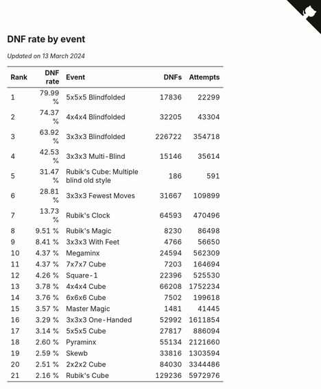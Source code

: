 ## DNF rate by event

*Updated on 13 March 2024*

| Rank | DNF rate | Event | DNFs | Attempts |
| :--- | ---: | :--- | ---: | ---: |
| 1 | 79.99 % | 5x5x5 Blindfolded | 17836 | 22299 |
| 2 | 74.37 % | 4x4x4 Blindfolded | 32205 | 43304 |
| 3 | 63.92 % | 3x3x3 Blindfolded | 226722 | 354718 |
| 4 | 42.53 % | 3x3x3 Multi-Blind | 15146 | 35614 |
| 5 | 31.47 % | Rubik's Cube: Multiple blind old style | 186 | 591 |
| 6 | 28.81 % | 3x3x3 Fewest Moves | 31667 | 109899 |
| 7 | 13.73 % | Rubik's Clock | 64593 | 470496 |
| 8 | 9.51 % | Rubik's Magic | 8230 | 86498 |
| 9 | 8.41 % | 3x3x3 With Feet | 4766 | 56650 |
| 10 | 4.37 % | Megaminx | 24594 | 562309 |
| 11 | 4.37 % | 7x7x7 Cube | 7203 | 164694 |
| 12 | 4.26 % | Square-1 | 22396 | 525530 |
| 13 | 3.78 % | 4x4x4 Cube | 66208 | 1752234 |
| 14 | 3.76 % | 6x6x6 Cube | 7502 | 199618 |
| 15 | 3.57 % | Master Magic | 1481 | 41445 |
| 16 | 3.29 % | 3x3x3 One-Handed | 52992 | 1611854 |
| 17 | 3.14 % | 5x5x5 Cube | 27817 | 886094 |
| 18 | 2.60 % | Pyraminx | 55134 | 2121660 |
| 19 | 2.59 % | Skewb | 33816 | 1303594 |
| 20 | 2.51 % | 2x2x2 Cube | 84030 | 3344486 |
| 21 | 2.16 % | Rubik's Cube | 129236 | 5972976 |


<a href="https://github.com/JustinTimeCuber/wca_statistics" class="github-corner" aria-label="View source on Github"><svg width="80" height="80" viewBox="0 0 250 250" style="fill:#151513; color:#fff; position: absolute; top: 0; border: 0; right: 0;" aria-hidden="true"><path d="M0,0 L115,115 L130,115 L142,142 L250,250 L250,0 Z"></path><path d="M128.3,109.0 C113.8,99.7 119.0,89.6 119.0,89.6 C122.0,82.7 120.5,78.6 120.5,78.6 C119.2,72.0 123.4,76.3 123.4,76.3 C127.3,80.9 125.5,87.3 125.5,87.3 C122.9,97.6 130.6,101.9 134.4,103.2" fill="currentColor" style="transform-origin: 130px 106px;" class="octo-arm"></path><path d="M115.0,115.0 C114.9,115.1 118.7,116.5 119.8,115.4 L133.7,101.6 C136.9,99.2 139.9,98.4 142.2,98.6 C133.8,88.0 127.5,74.4 143.8,58.0 C148.5,53.4 154.0,51.2 159.7,51.0 C160.3,49.4 163.2,43.6 171.4,40.1 C171.4,40.1 176.1,42.5 178.8,56.2 C183.1,58.6 187.2,61.8 190.9,65.4 C194.5,69.0 197.7,73.2 200.1,77.6 C213.8,80.2 216.3,84.9 216.3,84.9 C212.7,93.1 206.9,96.0 205.4,96.6 C205.1,102.4 203.0,107.8 198.3,112.5 C181.9,128.9 168.3,122.5 157.7,114.1 C157.9,116.9 156.7,120.9 152.7,124.9 L141.0,136.5 C139.8,137.7 141.6,141.9 141.8,141.8 Z" fill="currentColor" class="octo-body"></path></svg></a><style>.github-corner:hover .octo-arm{animation:octocat-wave 560ms ease-in-out}@keyframes octocat-wave{0%,100%{transform:rotate(0)}20%,60%{transform:rotate(-25deg)}40%,80%{transform:rotate(10deg)}}@media (max-width:500px){.github-corner:hover .octo-arm{animation:none}.github-corner .octo-arm{animation:octocat-wave 560ms ease-in-out}}</style>
